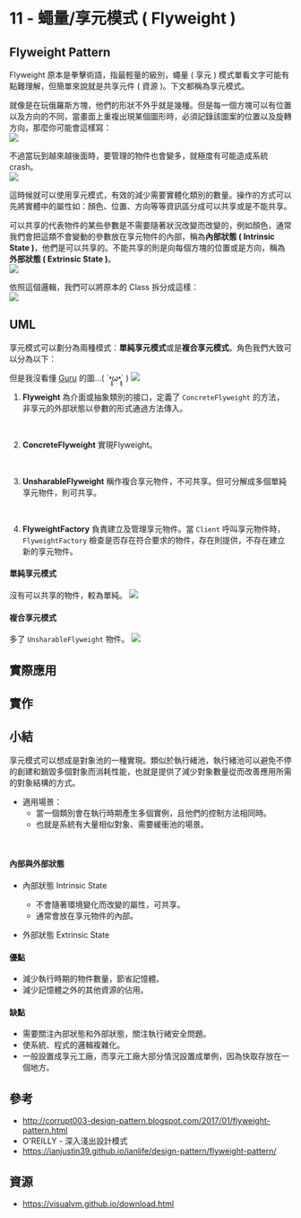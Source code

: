 # 11 - 蠅量/享元模式 ( Flyweight )

## Flyweight Pattern 
Flyweight 原本是拳擊術語，指最輕量的級別，蠅量 ( 享元 ) 模式單看文字可能有點難理解，但簡單來說就是共享元件 ( 資源 )。下文都稱為享元模式。

就像是在玩俄羅斯方塊，他們的形狀不外乎就是幾種。但是每一個方塊可以有位置以及方向的不同，當畫面上重複出現某個圖形時，必須記錄該圖案的位置以及旋轉方向，那麼你可能會這樣寫：<br/>
![](/images/flyweight-1.png)

不過當玩到越來越後面時，要管理的物件也會變多，就極度有可能造成系統 crash。<br/>
![](/images/flyweight-2.png)

這時候就可以使用享元模式，有效的減少需要實體化類別的數量。操作的方式可以先將實體中的屬性如：顏色、位置、方向等等資訊區分成可以共享或是不能共享。

可以共享的代表物件的某些參數是不需要隨著狀況改變而改變的，例如顏色，通常我們會把這類不會變動的參數放在享元物件的內部，稱為**內部狀態 ( Intrinsic State )**，他們是可以共享的。不能共享的則是向每個方塊的位置或是方向，稱為**外部狀態 ( Extrinsic State )**。<br/>
![](/images/flyweight-3.png)

依照這個邏輯，我們可以將原本的 Class 拆分成這樣：<br/>
![](/images/flyweight-6.png)

## UML
享元模式可以劃分為兩種模式：**單純享元模式**或是**複合享元模式**。角色我們大致可以分為以下：<br/>

但是我沒看懂 [Guru](https://refactoringguru.cn/design-patterns/flyweight) 的圖...( ´•̥̥̥ω•̥̥̥` )
![](/images/flyweight-7.png)

1. **Flyweight**
為介面或抽象類別的接口，定義了 `ConcreteFlyweight` 的方法，非享元的外部狀態以參數的形式通過方法傳入。
<br/>

2. **ConcreteFlyweight**
實現Flyweight。
<br/>

3. **UnsharableFlyweight**
稱作複合享元物件，不可共享。但可分解成多個單純享元物件，則可共享。
<br/>

4. **FlyweightFactory**
負責建立及管理享元物件。當 `Client` 呼叫享元物件時，`FlyweightFactory` 檢查是否存在符合要求的物件，存在則提供，不存在建立新的享元物件。

#### 單純享元模式
沒有可以共享的物件，較為單純。
![](/images/flyweight-4.png)

#### 複合享元模式
多了 `UnsharableFlyweight` 物件。
![](/images/flyweight-5.png)

## 實際應用

## 實作

## 小結
享元模式可以想成是對象池的一種實現。類似於執行緒池，執行緒池可以避免不停的創建和銷毀多個對象而消耗性能，也就是提供了減少對象數量從而改善應用所需的對象結構的方式。

* 適用場景：
  * 當一個類別會在執行時期產生多個實例，且他們的控制方法相同時。
  * 也就是系統有大量相似對象、需要緩衝池的場景。
<br/>

#### 內部與外部狀態
* 內部狀態 Intrinsic State
  * 不會隨著環境變化而改變的屬性，可共享。
  * 通常會放在享元物件的內部。

* 外部狀態 Extrinsic State

#### 優點
* 減少執行時期的物件數量，節省記憶體。
* 減少記憶體之外的其他資源的佔用。

#### 缺點
* 需要關注內部狀態和外部狀態，關注執行緒安全問題。
* 使系統、程式的邏輯複雜化。
* 一般設置成享元工廠，而享元工廠大部分情況設置成單例，因為快取存放在一個地方。

## 參考
* http://corrupt003-design-pattern.blogspot.com/2017/01/flyweight-pattern.html
* O'REILLY - 深入淺出設計模式
* https://ianjustin39.github.io/ianlife/design-pattern/flyweight-pattern/

## 資源
* https://visualvm.github.io/download.html